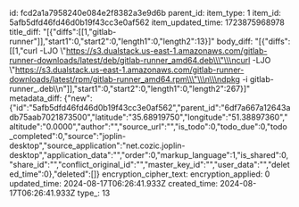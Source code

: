 id: fcd2a1a7958240e084e2f8382a3e9d6b
parent_id: 
item_type: 1
item_id: 5afb5dfd46fd46d0b19f43cc3e0af562
item_updated_time: 1723875968978
title_diff: "[{\"diffs\":[[1,\"gitlab-runner\"]],\"start1\":0,\"start2\":0,\"length1\":0,\"length2\":13}]"
body_diff: "[{\"diffs\":[[1,\"curl -LJO  \\\"https://s3.dualstack.us-east-1.amazonaws.com/gitlab-runner-downloads/latest/deb/gitlab-runner_amd64.deb\\\"\\\ncurl -LJO \\\"https://s3.dualstack.us-east-1.amazonaws.com/gitlab-runner-downloads/latest/rpm/gitlab-runner_amd64.rpm\\\"\\\n\\\ndpkg -i gitlab-runner_<arch>.deb\\\n\"]],\"start1\":0,\"start2\":0,\"length1\":0,\"length2\":267}]"
metadata_diff: {"new":{"id":"5afb5dfd46fd46d0b19f43cc3e0af562","parent_id":"6df7a667a12643adb75aab7021873500","latitude":"35.68919750","longitude":"51.38897360","altitude":"0.0000","author":"","source_url":"","is_todo":0,"todo_due":0,"todo_completed":0,"source":"joplin-desktop","source_application":"net.cozic.joplin-desktop","application_data":"","order":0,"markup_language":1,"is_shared":0,"share_id":"","conflict_original_id":"","master_key_id":"","user_data":"","deleted_time":0},"deleted":[]}
encryption_cipher_text: 
encryption_applied: 0
updated_time: 2024-08-17T06:26:41.933Z
created_time: 2024-08-17T06:26:41.933Z
type_: 13